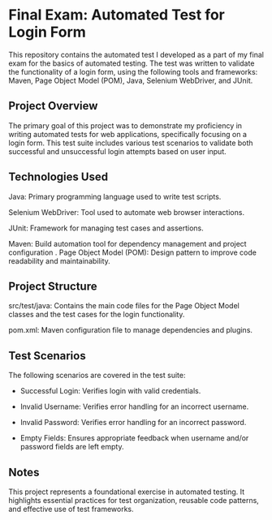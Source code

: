 # Final Exam: Automated Test for Login Form
This repository contains the automated test I developed as a part of my final exam for the basics of automated testing. The test was written to validate the functionality of a login form, using the following tools and frameworks: Maven, Page Object Model (POM), Java, Selenium WebDriver, and JUnit.

## Project Overview
The primary goal of this project was to demonstrate my proficiency in writing automated tests for web applications, specifically focusing on a login form. This test suite includes various test scenarios to validate both successful and unsuccessful login attempts based on user input.

## Technologies Used
Java: Primary programming language used to write test scripts.

Selenium WebDriver: Tool used to automate web browser interactions.

JUnit: Framework for managing test cases and assertions.

Maven: Build automation tool for dependency management and project configuration
.
Page Object Model (POM): Design pattern to improve code readability and maintainability.


## Project Structure
src/test/java: Contains the main code files for the Page Object Model classes and the test cases for the login functionality.

pom.xml: Maven configuration file to manage dependencies and plugins.

## Test Scenarios
The following scenarios are covered in the test suite:

 * Successful Login: Verifies login with valid credentials.

* Invalid Username: Verifies error handling for an incorrect username.

* Invalid Password: Verifies error handling for an incorrect password.

* Empty Fields: Ensures appropriate feedback when username and/or password fields are left empty.


## Notes
This project represents a foundational exercise in automated testing. It highlights essential practices for test organization, reusable code patterns, and effective use of test frameworks.
